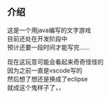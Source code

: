 ## 介绍  
这是一个用java编写的文字游戏  
目前还处在开发阶段中  
预计还要一段时间才能写完......  
  
现在这玩意可能会看起来奇奇怪怪的  
因为之前一直是vscode写的  
然后想了想还是换成了eclipse  
就成这个鬼样子了，，  